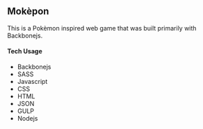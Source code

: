## Mokèpon

This is a Pokèmon inspired web game that was built primarily with Backbonejs.

#### Tech Usage

* Backbonejs
* SASS
* Javascript
* CSS
* HTML
* JSON
* GULP
* Nodejs


